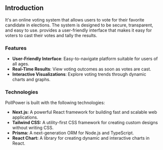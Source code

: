 ## Introduction
It's an online voting system that allows users to vote for their favorite candidate in elections. The system is designed to be secure, transparent, and easy to use. provides a user-friendly interface that makes it easy for voters to cast their votes and tally the results.

### Features
- **User-Friendly Interface**: Easy-to-navigate platform suitable for users of all ages.
- **Real-Time Results**: View voting outcomes as soon as votes are cast.
- **Interactive Visualizations**: Explore voting trends through dynamic charts and graphs.

### Technologies
PollPower is built with the following technologies:

- **Next.js:** A powerful React framework for building fast and scalable web applications.
- **Tailwind CSS:** A utility-first CSS framework for creating custom designs without writing CSS.
- **Prisma:** A next-generation ORM for Node.js and TypeScript.
- **React Chart:** A library for creating dynamic and interactive charts in React.

